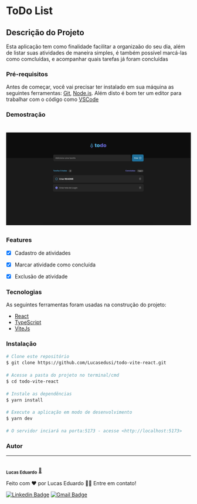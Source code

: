 # ToDo List

## Descrição do Projeto

<p align="left">Esta aplicação tem como finalidade facilitar a organizaão do seu dia, além de listar suas atividades de maneira simples, é também possível marcá-las como comcluídas, e acompanhar quais tarefas já foram concluídas</p>


### Pré-requisitos

Antes de começar, você vai precisar ter instalado em sua máquina as seguintes ferramentas:
[Git](https://git-scm.com), [Node.js](https://nodejs.org/en/).
Além disto é bom ter um editor para trabalhar com o código como [VSCode](https://code.visualstudio.com/)


### Demostração

<h1 align="center">
  <img alt="TodoLista" title="#TodoList" src="./src/assets/tasklist.png" />
</h1>


### Features

- [x] Cadastro de atividades
- [x] Marcar atividade como concluída
- [x] Exclusão de atividade


### Tecnologias

As seguintes ferramentas foram usadas na construção do projeto:

- [React](https://pt-br.reactjs.org/)
- [TypeScript](https://www.typescriptlang.org/)
- [ViteJs](https://vitejs.dev/guide/)


### Instalação

```bash
# Clone este repositório
$ git clone https://github.com/Lucasedusi/todo-vite-react.git

# Acesse a pasta do projeto no terminal/cmd
$ cd todo-vite-react

# Instale as dependências
$ yarn install

# Execute a aplicação em modo de desenvolvimento
$ yarn dev

# O servidor inciará na porta:5173 - acesse <http://localhost:5173>
```


### Autor
---

 <img style="border-radius: 50%;" src="https://avatars.githubusercontent.com/u/33089713?v=4" width="100px;" alt=""/>
 <br />
 <sub><b>Lucas Eduardo</b></sub></a> <a href="https://www.linkedin.com/in/lucas-eduardo-pereira-andrade-8224751b2/" title="">🚀</a>


Feito com ❤️ por Lucas Eduardo 👋🏽 Entre em contato!

[![Linkedin Badge](https://img.shields.io/badge/-Lucas-blue?style=flat-square&logo=Linkedin&logoColor=white&link=https://www.linkedin.com/in/lucas-eduardo-pereira-andrade-8224751b2/)](https://www.linkedin.com/in/lucas-eduardo-pereira-andrade-8224751b2/)
[![Gmail Badge](https://img.shields.io/badge/-lucaseduardodev@gmail.com-c14438?style=flat-square&logo=Gmail&logoColor=white&link=mailto:lucaseduardodev@gmail.com)](mailto:lucaseduardodev@gmail.com)
